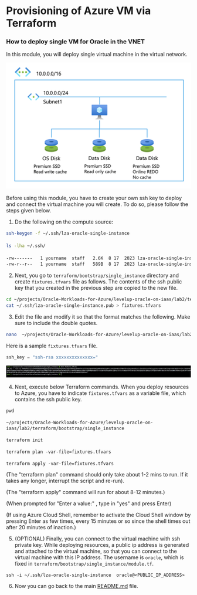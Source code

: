 # Provisioning of Azure VM via Terraform




### How to deploy single VM for Oracle in the VNET

In this module, you will deploy single virtual machine in the virtual network.

<img src="../media/single_vm.png" />



Before using this module, you have to create your own ssh key to deploy and connect the virtual machine you will create. To do so, please follow the steps given below.



1. Do the following on the compute source:

```bash
ssh-keygen -f ~/.ssh/lza-oracle-single-instance

ls -lha ~/.ssh/

-rw-------   1 yourname  staff   2.6K  8 17  2023 lza-oracle-single-instance
-rw-r--r--   1 yourname  staff   589B  8 17  2023 lza-oracle-single-instance.pub
```

2. Next, you go to `terraform/bootstrap/single_instance` directory and create `fixtures.tfvars` file as follows. The contents of the ssh public key that you created in the previous step are copied to the new file.


```bash
cd ~/projects/Oracle-Workloads-for-Azure/levelup-oracle-on-iaas/lab2/terraform/bootstrap/single_instance
cat ~/.ssh/lza-oracle-single-instance.pub > fixtures.tfvars
```

3. Edit the file and modify it so that the format matches the following. Make sure to include the double quotes. 

```bash
nano  ~/projects/Oracle-Workloads-for-Azure/levelup-oracle-on-iaas/lab2/terraform/bootstrap/single_instance/fixtures.tfvars
```

Here is a sample `fixtures.tfvars` file.

```tf:fixtures.tfvars
ssh_key = "ssh-rsa xxxxxxxxxxxxxx="
```

<img src="../media/fixtures.jpg" />


4. Next, execute below Terraform commands. When you deploy resources to Azure, you have to indicate `fixtures.tfvars` as a variable file, which contains the ssh public key.

```
pwd

~/projects/Oracle-Workloads-for-Azure/levelup-oracle-on-iaas/lab2/terraform/bootstrap/single_instance

terraform init

terraform plan -var-file=fixtures.tfvars

terraform apply -var-file=fixtures.tfvars
```

(The "terraform plan" command should only take about 1-2 mins to run. If it takes any longer, interrupt the script and re-run).



(The "terraform apply" command will run for about 8-12 minutes.)

(When prompted for "Enter a value:" , type in "yes" and press Enter)

(If using Azure Cloud Shell, remember to activate the Cloud Shell window by pressing Enter as few times, every 15 minutes or so since the shell times out after 20 minutes of inaction.)


5. (OPTIONAL) Finally, you can connect to the virtual machine with ssh private key. While deploying resources, a public ip address is generated and attached to the virtual machine, so that you can connect to the virtual machine with this IP address. The username is `oracle`, which is fixed in `terraform/bootstrap/single_instance/module.tf`.

```
ssh -i ~/.ssh/lza-oracle-single-instance  oracle@<PUBLIC_IP_ADDRESS>
```

6. Now you can go back to the main [README.md](../../README.md#step-by-step-instructions) file.


